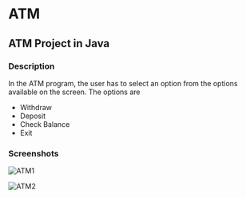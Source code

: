 # ATM

## ATM Project in Java

### Description
In the ATM program, the user has to select an option from the options available on the screen.
The options are

- Withdraw
- Deposit
- Check Balance
- Exit

### Screenshots
![ATM1](https://user-images.githubusercontent.com/91545371/193998378-5ad94120-7658-49d5-8fea-7caaf2e6c3ac.png)


![ATM2](https://user-images.githubusercontent.com/91545371/193998400-c9ff3903-6892-4b25-b4ad-415993fe2eb0.png)
